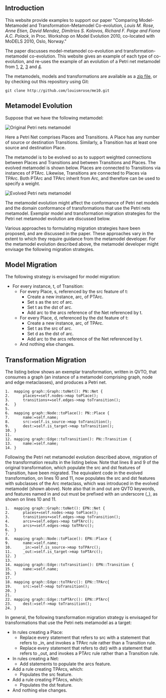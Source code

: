 ## Introduction

This website provide examples to support our paper "Comparing Model-Metamodel and Transformation-Metamodel Co-evolution, *Louis M. Rose, Anne Etien, David Mendez, Dimitrios S. Kolovos, Richard F. Paige and Fiona A.C. Polack*, in Proc. Workshop on Model Evolution 2010, co-located with MoDELS 2010, Oslo, Norway."

The paper discusses model-metamodel co-evolution and transformation-metamodel co-evolution. This website gives an example of each type of co-evolution, and re-uses the example of an evolution of a Petri net metamodel from [1][cicchetti], [2][garces], [3][rose] and [4][wachsmuth].

The metamodels, models and transformations are available as a [zip file](http://github.com/downloads/louismrose/me10/resources.zip), or by checking out this repository using Git:

    git clone http://github.com/louismrose/me10.git

## Metamodel Evolution

Suppose that we have the following metamodel:

![Original Petri nets metamodel](me10/raw/master/images/before.png)

Here a Petri Net comprises Places and Transitions. A Place has any number of source or destination Transitions. Similarly, a Transition has at least one source and destination Place. 

The metamodel is to be evolved so as to support weighted connections between Places and Transitions and between Transitions and Places. The evolved metamodel is shown below. Places are connected to Transitions via instances of PTArc. Likewise, Transitions are connected to Places via TPArc. Both PTArc and TPArc inherit from Arc, and therefore can be used to specify a weight.

![Evolved Petri nets metamodel](me10/raw/master/images/after.png)

The metamodel evolution might affect the conformance of Petri net models and the domain conformance of transformations that use the Petri nets metamodel. Exemplar model and transformation migration strategies for the Petri net metamodel evolution are discussed below.

Various approaches to formulating migration strategies have been proposed, and are discussed in the paper. These approaches vary in the extent to which they require guidance from the metamodel developer. For the metamodel evolution described above, the metamodel developer might envisage the following migration strategies.


## Model Migration
The following strategy is envisaged for model migration:

* For every instance, t, of Transition: 
  * For every Place, s, referenced by the src feature of t: 
      * Create a new instance, arc, of PTArc. 
      * Set s as the src of arc. 
      * Set t as the dst of arc. 
      * Add arc to the arcs reference of the Net referenced by t.
  * For every Place, d, referenced by the dst feature of t: 
      * Create a new instance, arc, of TPArc. 
      * Set t as the src of arc. 
      * Set d as the dst of arc. 
      * Add arc to the arcs reference of the Net referenced by t.
  * And nothing else changes.


## Transformation Migration
The listing below shows an exemplar transformation, written in QVTO, that consumes a graph (an instance of a metamodel comprising graph, node and edge metaclasses), and produces a Petri net.

    1.  mapping graph::Graph::toNet(): PN::Net {
    2.  	places+=self.nodes->map toPlace();
    3.  	transitions+=self.edges->map toTransition();	
    4.  }
    5. 
    6.  mapping graph::Node::toPlace(): PN::Place {
    7.  	name:=self.name;
    8.  	src:=self.is_source->map toTransition();
    9.  	dest:=self.is_target->map toTransition();
    10. }
    11. 
    12. mapping graph::Edge::toTransition(): PN::Transition {
    13.     name:=self.name;
    14. }

Following the Petri net metamodel evolution described above, migration of the transformation results in the listing below. Note that lines 8 and 9 of the original transformation, which populate the src and dst features of Transition, have been migrated. The equivalent code in the evolved transformation, on lines 10 and 11, now populates the src and dst features with subclasses of the Arc metaclass, which was introduced in the evolved metamodel (shown above). Note also that in and out are QVTO keywords, and features named in and out must be prefixed with an underscore (\_), as shown on lines 10 and 11.

    1.  mapping graph::Graph::toNet(): EPN::Net {
    2.      places+=self.nodes->map toPlace();
    3.      transitions+=self.edges->map toTransition();
    4.      arcs+=self.edges->map toPTArc();
    5.      arcs+=self.edges->map toTPArc();
    6.  }
    7.
    8.  mapping graph::Node::toPlace(): EPN::Place {
    9.      name:=self.name;
    10.	    _in:=self.is_source->map toTPArc();
    11.	    _out:=self.is_target->map toPTArc();
    12. }
    13.
    14. mapping graph::Edge::toTransition(): EPN::Transition {
    15.     name:=self.name;
    16. }
    17. 
    18. mapping graph::Edge::toTPArc(): EPN::TPArc{
    19.     src:=self->map toTransition();
    20. }
    21.
    22. mapping graph::Edge::toPTArc(): EPN::PTArc{
    23.     dest:=self->map toTransition();
    24. }


In general, the following transformation migration strategy is envisaged for transformations that use the Petri nets metamodel as a target:

* In rules creating a Place: 
  * Replace every statement that refers to src with a statement that refers to \_in, and invokes a TPArc rule rather than a Transition rule.
  * Replace every statement that refers to dst} with a statement that refers to \_out, and invokes a PTArc rule rather than a Transition rule.
* In rules creating a Net: 
  * Add statements to populate the arcs feature.
* Add a rule creating TPArcs, which:
  * Populates the src feature. 
* Add a rule creating PTArcs, which:
  * Populates the dst feature.
* And nothing else changes.
	

[cicchetti]: http://dx.doi.org/10.1109/EDOC.2008.44  "A. Cicchetti, D. DiRuscio, R. Eramo, and A.Pierantonio. Automating co-evolution in MDE. In Proc. EDOC, 2008."
[garces]: http://dx.doi.org/10.1007/978-3-642-02674-4_4  "K. Garces, F. Jouault, P. Cointe, and J. Bezivin. Managing model adaptation by precise detection of metamodel changes. In Proc. ECMDA-FA, 2009."
[rose]: http://dx.doi.org/10.1007/978-3-642-13688-7_13  "L.M. Rose, D.S. Kolovos, R.F. Paige, and F.A.C. Polack. Model migration with Epsilon Flock. In Proc. ICMT, 2010."
[wachsmuth]: http://dx.doi.org/10.1007/978-3-540-73589-2_28  "G. Wachsmuth, Metamodel Adaptation and Model Co-adaptation. In Proc. ECOOP, 2007"